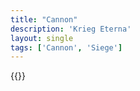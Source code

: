 ```yaml
---
title: "Cannon"
description: 'Krieg Eterna'
layout: single
tags: ['Cannon', 'Siege']
---
```

{{<card-detail-page title="Cannon3" artwork="On the ramparts by Jehan Georges Vibert (1867)" />}}